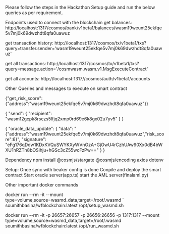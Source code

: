 Please follow the steps in the Hackathon Setup guide and run the below queries as per requirement.

Endpoints used to connect with the blockchain
get balances:
http://localhost:1317/cosmos/bank/v1beta1/balances/wasm19weunt25ekfqe5v7mj0k69dwzhdt8qfa0uawuz

get transaction history:
http://localhost:1317/cosmos/tx/v1beta1/txs?query=transfer.sender='wasm19weunt25ekfqe5v7mj0k69dwzhdt8qfa0uawuz'

get all transactions:
http://localhost:1317/cosmos/tx/v1beta1/txs?query=message.action='/cosmwasm.wasm.v1.MsgExecuteContract'

get all accounts:
http://localhost:1317//cosmos/auth/v1beta1/accounts

Other Queries and messages to execute on smart contract

{"get_risk_score":{"address":"wasm19weunt25ekfqe5v7mj0k69dwzhdt8qfa0uawuz"}}

{
  "send": {
    "recipient": "wasm12gcpk8rsezs5lfjq2xmp0rd69e6k8gx02u7yv5"
  }
}

{
  "oracle_data_update": {
    "data": "{\"address\":\"wasm19weunt25ekfqe5v7mj0k69dwzhdt8qfa0uawuz\",\"risk_score\":6}",
    "signature": "eFg176qDdw1KDxKVQuSWYKXyWVnOzA+GjOwU4rCzhUAw90Xx0dB4bWXU1hRZTh8bOSihju+hGSc3cZ55wcFzPw=="
  }
}

Dependency
npm install @cosmjs/stargate @cosmjs/encoding axios dotenv

Setup:
Once sync with beaker config is done
Conpile and deploy the smart contract
Start oracle server(app.ts)
start the AML server(finalaml.py)

Other important docker commands

docker run --rm -it --mount type=volume,source=wasmd_data,target=/root/.wasmd `
  soumithbasina/wfblockchain:latest /opt/setup_wasmd.sh


docker run --rm -it -p 26657:26657 -p 26656:26656 -p 1317:1317 --mount type=volume,source=wasmd_data,target=/root/.wasmd soumithbasina/wfblockchain:latest /opt/run_wasmd.sh



